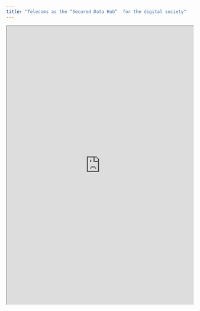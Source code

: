 ```yaml
---
title: "Telecoms as the “Secured Data Hub”  for the digital society"
---
```



<iframe height="750" width="100%" src="https://ewelton.github.io/ktest/wiki.html#Telecoms%20as%20the%20%E2%80%9CSecured%20Data%20Hub%E2%80%9D%20%20for%20the%20digital%20society"></iframe>
